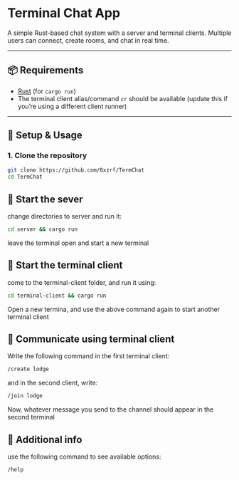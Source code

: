 # Terminal Chat App

A simple Rust-based chat system with a server and terminal clients. Multiple users can connect, create rooms, and chat in real time.

---

## 📦 Requirements
- [Rust](https://www.rust-lang.org/tools/install) (for `cargo run`)
- The terminal client alias/command `cr` should be available (update this if you’re using a different client runner)

---

## 🚀 Setup & Usage

### 1. Clone the repository
```bash
git clone https://github.com/0xzrf/TermChat
cd TermChat
```

## 🚀 Start the sever
change directories to server and run it:
```bash
cd server && cargo run
```

leave the terminal open and start a new terminal

## 🚀 Start the terminal client
come to the terminal-client folder, and run it using:
```bash
cd terminal-client && cargo run
```

Open a new termina, and use the above command again to start another terminal client

## 💬 Communicate using terminal client
Write the following command in the first terminal client:
```bash
/create lodge
```

and in the second client, write:
```bash
/join lodge
```

Now, whatever message you send to the channel should appear in the second terminal

## 📖 Additional info
use the following command to see available options:
```bash
/help
```


